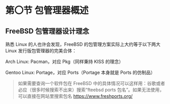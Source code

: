 # 第〇节 包管理器概述

## FreeBSD 包管理器设计理念 <a href="#freebsd-bao-guan-li-qi-she-ji-li-nian" id="freebsd-bao-guan-li-qi-she-ji-li-nian"></a>

熟悉 Linux 的人也许会发现，FreeBSD 的包管理方案实际上大约等于以下两大 Linux 发行版包管理器的完美合体：

Arch Linux: Pacman，对应 Pkg（同样秉持 KISS 的理念）

Gentoo Linux: Portage，对应 Ports（Portage 本身就是 Ports 的仿制品）

>如果需要查询一个软件包在 FreeBSD 中的具体情况可以这样用：谷歌或者必应（很多时候搜索不出来）搜索“fteebsd  ports 包名”。如果无法使用，可以直接在网站里搜索包名 https://www.freshports.org/   
